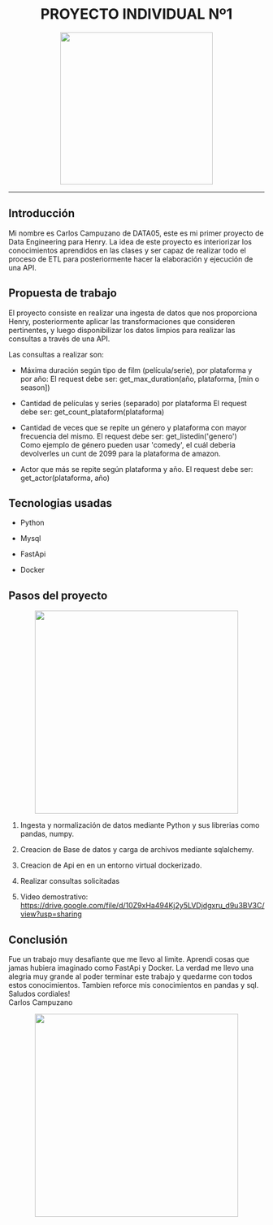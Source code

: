 # <h1 align=center> **PROYECTO INDIVIDUAL Nº1** </h1>

<p align="center">
<img src="https://images.prismic.io/northcoders/1d4f4f17-ee87-454c-8db0-6e7f4974a312_Screen+Shot+2022-08-24+at+11.41.11.png?auto=compress%2Cformat&rect=0%2C0%2C1914%2C1072&w=800&fit=max&q=60"  height=300>
</p>



<hr>  

## **Introducción**  

Mi nombre es Carlos Campuzano de DATA05, este es mi primer proyecto de Data Engineering para Henry.
La idea de este proyecto es interiorizar los conocimientos aprendidos en las clases y ser capaz de realizar todo el proceso de ETL para posteriormente hacer la elaboración y ejecución de una API.



## **Propuesta de trabajo**

El proyecto consiste en realizar una ingesta de datos que nos proporciona Henry, posteriormente aplicar las transformaciones que consideren pertinentes, y luego disponibilizar los datos limpios para realizar las consultas a través de una API. 


Las consultas a realizar son:

+ Máxima duración según tipo de film (película/serie), por plataforma y por año:
    El request debe ser: get_max_duration(año, plataforma, [min o season])

+ Cantidad de películas y series (separado) por plataforma
    El request debe ser: get_count_plataform(plataforma)  
  
+ Cantidad de veces que se repite un género y plataforma con mayor frecuencia del mismo.
    El request debe ser: get_listedin('genero')  
    Como ejemplo de género pueden usar 'comedy', el cuál deberia devolverles un cunt de 2099 para la plataforma de amazon.

+ Actor que más se repite según plataforma y año.
  El request debe ser: get_actor(plataforma, año)

## **Tecnologias usadas**

+ Python

+ Mysql
  
+ FastApi

+ Docker


## **Pasos del proyecto**  

<p align="center">
<img src="https://learn.microsoft.com/pt-br/azure/architecture/data-guide/images/etl.png"  height=400>
</p>  
  

1. Ingesta y normalización de datos mediante Python y sus librerias como pandas, numpy.

2. Creacion de Base de datos y carga de archivos mediante sqlalchemy.

3. Creacion de Api en en un entorno virtual dockerizado.

4. Realizar consultas solicitadas

6. Video demostrativo: https://drive.google.com/file/d/10Z9xHa494Kj2y5LVDjdgxru_d9u3BV3C/view?usp=sharing


## **Conclusión**  

Fue un trabajo muy desafiante que me llevo al limite. Aprendi cosas que jamas hubiera imaginado como FastApi y Docker.
La verdad me llevo una alegria muy grande al poder terminar este trabajo y quedarme con todos estos conocimientos.
Tambien reforce mis conocimientos en pandas y sql.  
Saludos cordiales!  
Carlos Campuzano  

<p align="center">
<img src="https://clubedosgeeks.com.br/wp-content/uploads/2016/01/dormrm.gif"  height=400>
</p>  
  

